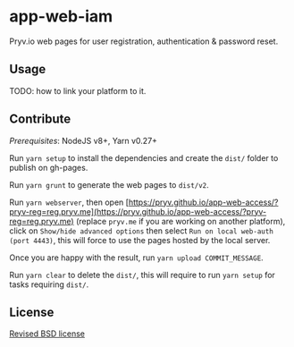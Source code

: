 # app-web-iam

Pryv.io web pages for user registration, authentication & password reset.

## Usage

TODO: how to link your platform to it.

## Contribute

*Prerequisites*: NodeJS v8+, Yarn v0.27+

Run `yarn setup` to install the dependencies and create the `dist/` folder to publish on gh-pages.

Run `yarn grunt` to generate the web pages to `dist/v2`.

Run `yarn webserver`, then open [https://pryv.github.io/app-web-access/?pryv-reg=reg.pryv.me](https://pryv.github.io/app-web-access/?pryv-reg=reg.pryv.me) (replace `pryv.me` if you are working on another platform), click on `Show/hide advanced options` then select `Run on local web-auth (port 4443)`, this will force to use the pages hosted by the local server.

Once you are happy with the result, run `yarn upload COMMIT_MESSAGE`.

Run `yarn clear` to delete the `dist/`, this will require to run `yarn setup` for tasks requiring `dist/`.

## License

[Revised BSD license](https://github.com/pryv/documents/blob/master/license-bsd-revised.md)
